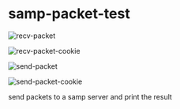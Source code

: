# samp-packet-test

![recv-packet](https://user-images.githubusercontent.com/49288635/172060382-197ab05f-c9cf-47e7-ab1b-38a77c4246d3.png)


![recv-packet-cookie](https://user-images.githubusercontent.com/49288635/172060383-9051d4e6-6ddd-423f-b93a-c9fb70f25938.png)


![send-packet](https://user-images.githubusercontent.com/49288635/172060384-4b430778-7030-484b-8a35-be7ea60e1da2.png)


![send-packet-cookie](https://user-images.githubusercontent.com/49288635/172060385-910d30e2-4933-4a1b-ac3d-7e8011d01e72.png)


send packets to a samp server and print the result
